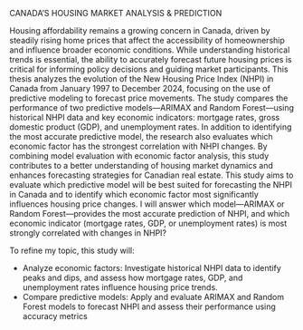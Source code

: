 CANADA’S HOUSING MARKET ANALYSIS & PREDICTION

Housing affordability remains a growing concern in Canada, driven by steadily rising home prices that affect the accessibility of homeownership and influence broader economic conditions. While understanding historical trends is essential, the ability to accurately forecast future housing prices is critical for informing policy decisions and guiding market participants. This thesis analyzes the evolution of the New Housing Price Index (NHPI) in Canada from January 1997 to December 2024, focusing on the use of predictive modeling to forecast price movements. The study compares the performance of two predictive models—ARIMAX and Random Forest—using historical NHPI data and key economic indicators: mortgage rates, gross domestic product (GDP), and unemployment rates. In addition to identifying the most accurate predictive model, the research also evaluates which economic factor has the strongest correlation with NHPI changes. By combining model evaluation with economic factor analysis, this study contributes to a better understanding of housing market dynamics and enhances forecasting strategies for Canadian real estate.
This study aims to evaluate which predictive model will be best suited for forecasting the NHPI in Canada and to identify which economic factor most significantly influences housing price changes. I will answer which model—ARIMAX or Random Forest—provides the most accurate prediction of NHPI, and which economic indicator (mortgage rates, GDP, or unemployment rates) is most strongly correlated with changes in NHPI?


To refine my topic, this study will:
-	Analyze economic factors: Investigate historical NHPI data to identify peaks and dips, and assess how mortgage rates, GDP, and unemployment rates influence housing price trends.
-	Compare predictive models: Apply and evaluate ARIMAX and Random Forest models to forecast NHPI and assess their performance using accuracy metrics 
